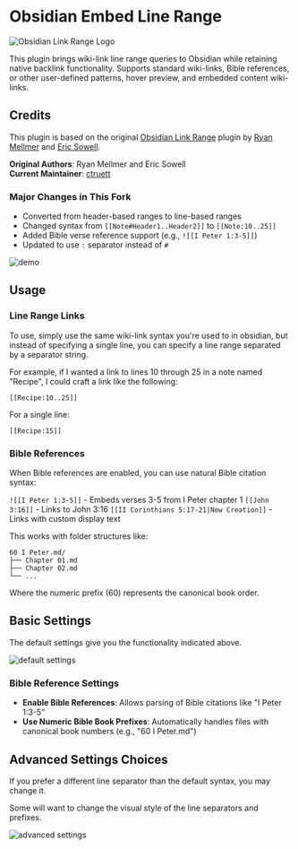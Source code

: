 # Obsidian Embed Line Range

![Obsidian Link Range Logo](https://user-images.githubusercontent.com/23059902/225677761-c36b01a6-6194-4d83-a130-a1d7561b8359.png)

This plugin brings wiki-link line range queries to Obsidian while retaining native backlink functionality. Supports standard wiki-links, Bible references, or other user-defined patterns, hover preview, and embedded content wiki-links.

## Credits

This plugin is based on the original [Obsidian Link Range](https://github.com/rmellmer/obsidian-link-range) plugin by [Ryan Mellmer](https://github.com/rmellmer) and [Eric Sowell](https://github.com/ericsowell). 

**Original Authors**: Ryan Mellmer and Eric Sowell  
**Current Maintainer**: [ctruett](https://github.com/ctruett)

### Major Changes in This Fork
- Converted from header-based ranges to line-based ranges
- Changed syntax from `[[Note#Header1..Header2]]` to `[[Note:10..25]]`
- Added Bible verse reference support (e.g., `![[I Peter 1:3-5]]`)
- Updated to use `:` separator instead of `#`

![demo](./docs/demo-2.gif)

## Usage

### Line Range Links
To use, simply use the same wiki-link syntax you're used to in obsidian, but instead of specifying a single line, you can specify a line range separated by a separator string.

For example, if I wanted a link to lines 10 through 25 in a note named "Recipe", I could craft a link like the following:

`[[Recipe:10..25]]`

For a single line:

`[[Recipe:15]]`

### Bible References
When Bible references are enabled, you can use natural Bible citation syntax:

`![[I Peter 1:3-5]]` - Embeds verses 3-5 from I Peter chapter 1
`[[John 3:16]]` - Links to John 3:16
`[[II Corinthians 5:17-21|New Creation]]` - Links with custom display text

This works with folder structures like:
```
60 I Peter.md/
├── Chapter 01.md
├── Chapter 02.md
└── ...
```

Where the numeric prefix (60) represents the canonical book order.

## Basic Settings

The default settings give you the functionality indicated above.

![default settings](./docs/default-settings.png)

### Bible Reference Settings

- **Enable Bible References**: Allows parsing of Bible citations like "I Peter 1:3-5"
- **Use Numeric Bible Book Prefixes**: Automatically handles files with canonical book numbers (e.g., "60 I Peter.md")

## Advanced Settings Choices

If you prefer a different line separator than the default syntax, you may change it.

Some will want to change the visual style of the line separators and prefixes.

![advanced settings](./docs/advanced-settings.png)
